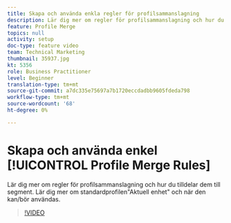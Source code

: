 ```yaml
---
title: Skapa och använda enkla regler för profilsammanslagning
description: Lär dig mer om regler för profilsammanslagning och hur du tilldelar dem till segment. Lär dig mer om standardprofilen"Aktuell enhet" och när den kan/bör användas.
feature: Profile Merge
topics: null
activity: setup
doc-type: feature video
team: Technical Marketing
thumbnail: 35937.jpg
kt: 5356
role: Business Practitioner
level: Beginner
translation-type: tm+mt
source-git-commit: a7dc335e75697a7b1720eccdadbb9605fdeda798
workflow-type: tm+mt
source-wordcount: '68'
ht-degree: 0%

---
```



# Skapa och använda enkel [!UICONTROL Profile Merge Rules]

Lär dig mer om regler för profilsammanslagning och hur du tilldelar dem till segment. Lär dig mer om standardprofilen&quot;Aktuell enhet&quot; och när den kan/bör användas.

>[!VIDEO](https://video.tv.adobe.com/v/35937/?quality=12&learn=on)
